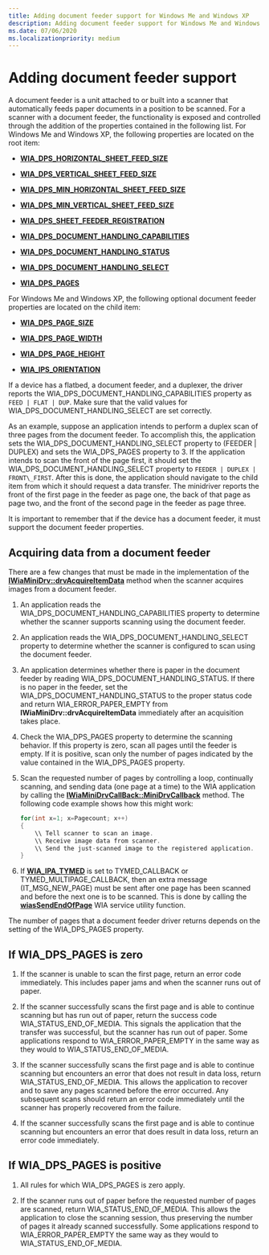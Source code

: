 ```yaml
---
title: Adding document feeder support for Windows Me and Windows XP
description: Adding document feeder support for Windows Me and Windows XP
ms.date: 07/06/2020
ms.localizationpriority: medium
---
```


# Adding document feeder support

A document feeder is a unit attached to or built into a scanner that automatically feeds paper documents in a position to be scanned. For a scanner with a document feeder, the functionality is exposed and controlled through the addition of the properties contained in the following list. For Windows Me and Windows XP, the following properties are located on the root item:

- [**WIA\_DPS\_HORIZONTAL\_SHEET\_FEED\_SIZE**](./wia-dps-horizontal-sheet-feed-size.md)

- [**WIA\_DPS\_VERTICAL\_SHEET\_FEED\_SIZE**](./wia-dps-vertical-sheet-feed-size.md)

- [**WIA\_DPS\_MIN\_HORIZONTAL\_SHEET\_FEED\_SIZE**](./wia-dps-min-horizontal-sheet-feed-size.md)

- [**WIA\_DPS\_MIN\_VERTICAL\_SHEET\_FEED\_SIZE**](./wia-dps-min-vertical-sheet-feed-size.md)

- [**WIA\_DPS\_SHEET\_FEEDER\_REGISTRATION**](./wia-dps-sheet-feeder-registration.md)

- [**WIA\_DPS\_DOCUMENT\_HANDLING\_CAPABILITIES**](./wia-dps-document-handling-capabilities.md)

- [**WIA\_DPS\_DOCUMENT\_HANDLING\_STATUS**](./wia-dps-document-handling-status.md)

- [**WIA\_DPS\_DOCUMENT\_HANDLING\_SELECT**](./wia-dps-document-handling-select.md)

- [**WIA\_DPS\_PAGES**](./wia-dps-pages.md)

For Windows Me and Windows XP, the following optional document feeder properties are located on the child item:

- [**WIA\_DPS\_PAGE\_SIZE**](./wia-dps-page-size.md)

- [**WIA\_DPS\_PAGE\_WIDTH**](./wia-dps-page-width.md)

- [**WIA\_DPS\_PAGE\_HEIGHT**](./wia-dps-page-height.md)

- [**WIA\_IPS\_ORIENTATION**](./wia-ips-orientation.md)

If a device has a flatbed, a document feeder, and a duplexer, the driver reports the WIA\_DPS\_DOCUMENT\_HANDLING\_CAPABILITIES property as `FEED | FLAT | DUP`. Make sure that the valid values for WIA\_DPS\_DOCUMENT\_HANDLING\_SELECT are set correctly.

As an example, suppose an application intends to perform a duplex scan of three pages from the document feeder. To accomplish this, the application sets the WIA\_DPS\_DOCUMENT\_HANDLING\_SELECT property to (FEEDER | DUPLEX) and sets the WIA\_DPS\_PAGES property to 3. If the application intends to scan the front of the page first, it should set the WIA\_DPS\_DOCUMENT\_HANDLING\_SELECT property to `FEEDER | DUPLEX | FRONT\_FIRST`. After this is done, the application should navigate to the child item from which it should request a data transfer. The minidriver reports the front of the first page in the feeder as page one, the back of that page as page two, and the front of the second page in the feeder as page three.

It is important to remember that if the device has a document feeder, it must support the document feeder properties.

## Acquiring data from a document feeder

There are a few changes that must be made in the implementation of the [**IWiaMiniDrv::drvAcquireItemData**](/windows-hardware/drivers/ddi/wiamindr_lh/nf-wiamindr_lh-iwiaminidrv-drvacquireitemdata) method when the scanner acquires images from a document feeder.

1. An application reads the WIA\_DPS\_DOCUMENT\_HANDLING\_CAPABILITIES property to determine whether the scanner supports scanning using the document feeder.

1. An application reads the WIA\_DPS\_DOCUMENT\_HANDLING\_SELECT property to determine whether the scanner is configured to scan using the document feeder.

1. An application determines whether there is paper in the document feeder by reading WIA\_DPS\_DOCUMENT\_HANDLING\_STATUS. If there is no paper in the feeder, set the WIA\_DPS\_DOCUMENT\_HANDLING\_STATUS to the proper status code and return WIA\_ERROR\_PAPER\_EMPTY from **IWiaMiniDrv::drvAcquireItemData** immediately after an acquisition takes place.

1. Check the WIA\_DPS\_PAGES property to determine the scanning behavior. If this property is zero, scan all pages until the feeder is empty. If it is positive, scan only the number of pages indicated by the value contained in the WIA\_DPS\_PAGES property.

1. Scan the requested number of pages by controlling a loop, continually scanning, and sending data (one page at a time) to the WIA application by calling the [**IWiaMiniDrvCallBack::MiniDrvCallback**](/windows-hardware/drivers/ddi/wiamindr_lh/nf-wiamindr_lh-iwiaminidrvcallback-minidrvcallback) method. The following code example shows how this might work:

    ```cpp
    for(int x=1; x=Pagecount; x++)
    {
        \\ Tell scanner to scan an image.
        \\ Receive image data from scanner.
        \\ Send the just-scanned image to the registered application.
    }
    ```

1. If [**WIA\_IPA\_TYMED**](./wia-ipa-tymed.md) is set to TYMED\_CALLBACK or TYMED\_MULTIPAGE\_CALLBACK, then an extra message (IT\_MSG\_NEW\_PAGE) must be sent after one page has been scanned and before the next one is to be scanned. This is done by calling the [**wiasSendEndOfPage**](/windows-hardware/drivers/ddi/wiamdef/nf-wiamdef-wiassendendofpage) WIA service utility function.

The number of pages that a document feeder driver returns depends on the setting of the WIA\_DPS\_PAGES property.

## If WIA\_DPS\_PAGES is zero

1. If the scanner is unable to scan the first page, return an error code immediately. This includes paper jams and when the scanner runs out of paper.

1. If the scanner successfully scans the first page and is able to continue scanning but has run out of paper, return the success code WIA\_STATUS\_END\_OF\_MEDIA. This signals the application that the transfer was successful, but the scanner has run out of paper. Some applications respond to WIA\_ERROR\_PAPER\_EMPTY in the same way as they would to WIA\_STATUS\_END\_OF\_MEDIA.

1. If the scanner successfully scans the first page and is able to continue scanning but encounters an error that does not result in data loss, return WIA\_STATUS\_END\_OF\_MEDIA. This allows the application to recover and to save any pages scanned before the error occurred. Any subsequent scans should return an error code immediately until the scanner has properly recovered from the failure.

1. If the scanner successfully scans the first page and is able to continue scanning but encounters an error that does result in data loss, return an error code immediately.

## If WIA\_DPS\_PAGES is positive

1. All rules for which WIA\_DPS\_PAGES is zero apply.

1. If the scanner runs out of paper before the requested number of pages are scanned, return WIA\_STATUS\_END\_OF\_MEDIA. This allows the application to close the scanning session, thus preserving the number of pages it already scanned successfully. Some applications respond to WIA\_ERROR\_PAPER\_EMPTY the same way as they would to WIA\_STATUS\_END\_OF\_MEDIA.
